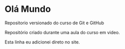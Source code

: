 # Olá Mundo
 Repositorio versionado do curso de Git e GitHub 

 Repositório criado durante uma aula do curso em video.
 
 Esta linha eu adicionei direto no site.
